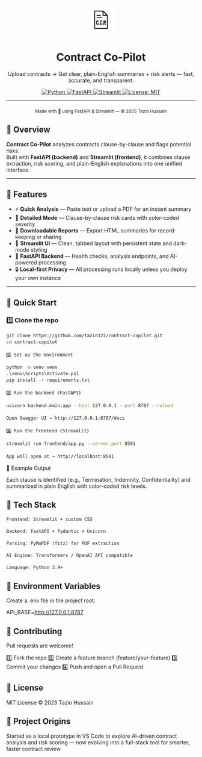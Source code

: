 <p align="center">
  <img src="static/ccp-logo.png" alt="Contract Co-Pilot logo" height="80">
</p>

<h1 align="center">Contract Co-Pilot</h1>

<p align="center">
  Upload contracts → Get clear, plain-English summaries + risk alerts — fast, accurate, and transparent.
</p>

<p align="center">
  <a href="https://www.python.org/">
    <img alt="Python" src="https://img.shields.io/badge/Python-3.9%2B-blue?logo=python">
  </a>
  <a href="https://fastapi.tiangolo.com/">
    <img alt="FastAPI" src="https://img.shields.io/badge/FastAPI-rocket-brightgreen">
  </a>
  <a href="https://streamlit.io/">
    <img alt="Streamlit" src="https://img.shields.io/badge/Streamlit-UI-red">
  </a>
  <a href="LICENSE">
    <img alt="License: MIT" src="https://img.shields.io/badge/License-MIT-blue">
  </a>
</p>

<hr/>

<p align="center">
  <sub>Made with 💛 using FastAPI & Streamlit — © 2025 Tazio Hussain</sub>
</p>

## 🧭 Overview
**Contract Co-Pilot** analyzes contracts clause-by-clause and flags potential risks.  
Built with **FastAPI (backend)** and **Streamlit (frontend)**, it combines clause extraction, risk scoring, and plain-English explanations into one unified interface.

---

## 🧠 Features
- ⚡ **Quick Analysis** — Paste text or upload a PDF for an instant summary  
- 📑 **Detailed Mode** — Clause-by-clause risk cards with color-coded severity  
- 🧾 **Downloadable Reports** — Export HTML summaries for record-keeping or sharing  
- 🧰 **Streamlit UI** — Clean, tabbed layout with persistent state and dark-mode styling  
- 🧩 **FastAPI Backend** — Health checks, analysis endpoints, and AI-powered processing  
- 🔒 **Local-first Privacy** — All processing runs locally unless you deploy your own instance  

---

## 🚀 Quick Start

### 1️⃣ Clone the repo
```bash
git clone https://github.com/tazio121/contract-copilot.git
cd contract-copilot

2️⃣ Set up the environment

python -m venv venv
.\venv\Scripts\Activate.ps1
pip install -r requirements.txt

3️⃣ Run the backend (FastAPI)

uvicorn backend.main:app --host 127.0.0.1 --port 8787 --reload

Open Swagger UI → http://127.0.0.1:8787/docs

4️⃣ Run the frontend (Streamlit)

streamlit run frontend/app.py --server.port 8501

App will open at → http://localhost:8501

```

🧾 Example Output

Each clause is identified (e.g., Termination, Indemnity, Confidentiality) and summarized in plain English with color-coded risk levels.



## 🧰 Tech Stack

    Frontend: Streamlit + custom CSS

    Backend: FastAPI + Pydantic + Uvicorn

    Parsing: PyMuPDF (fitz) for PDF extraction

    AI Engine: Transformers / OpenAI API compatible

    Language: Python 3.9+

## 🔐 Environment Variables

Create a .env file in the project root:

API_BASE=http://127.0.0.1:8787

## 🤝 Contributing

Pull requests are welcome!

1️⃣ Fork the repo
2️⃣ Create a feature branch (feature/your-feature)
3️⃣ Commit your changes
4️⃣ Push and open a Pull Request

## 📄 License
MIT License © 2025 Tazio Hussain

## 🏁 Project Origins

Started as a local prototype in VS Code to explore AI-driven contract analysis and risk scoring — now evolving into a full-stack tool for smarter, faster contract review.



